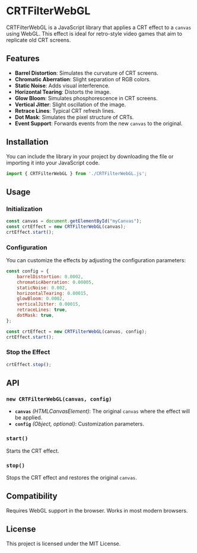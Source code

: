 # CRTFilterWebGL

CRTFilterWebGL is a JavaScript library that applies a CRT effect to a `canvas` using WebGL. This effect is ideal for retro-style video games that aim to replicate old CRT screens.

## Features

- **Barrel Distortion**: Simulates the curvature of CRT screens.
- **Chromatic Aberration**: Slight separation of RGB colors.
- **Static Noise**: Adds visual interference.
- **Horizontal Tearing**: Distorts the image.
- **Glow Bloom**: Simulates phosphorescence in CRT screens.
- **Vertical Jitter**: Slight oscillation of the image.
- **Retrace Lines**: Typical CRT refresh lines.
- **Dot Mask**: Simulates the pixel structure of CRTs.
- **Event Support**: Forwards events from the new `canvas` to the original.

## Installation

You can include the library in your project by downloading the file or importing it into your JavaScript code.

```js
import { CRTFilterWebGL } from './CRTFilterWebGL.js';
```

## Usage

### Initialization

```js
const canvas = document.getElementById("myCanvas");
const crtEffect = new CRTFilterWebGL(canvas);
crtEffect.start();
```

### Configuration

You can customize the effects by adjusting the configuration parameters:

```js
const config = {
    barrelDistortion: 0.0002,
    chromaticAberration: 0.00005,
    staticNoise: 0.002,
    horizontalTearing: 0.00015,
    glowBloom: 0.0002,
    verticalJitter: 0.00015,
    retraceLines: true,
    dotMask: true,
};

const crtEffect = new CRTFilterWebGL(canvas, config);
crtEffect.start();
```

### Stop the Effect

```js
crtEffect.stop();
```

## API

### `new CRTFilterWebGL(canvas, config)`

- **`canvas`** *(HTMLCanvasElement)*: The original `canvas` where the effect will be applied.
- **`config`** *(Object, optional)*: Customization parameters.

### `start()`

Starts the CRT effect.

### `stop()`

Stops the CRT effect and restores the original `canvas`.

## Compatibility

Requires WebGL support in the browser. Works in most modern browsers.

## License

This project is licensed under the MIT License.

